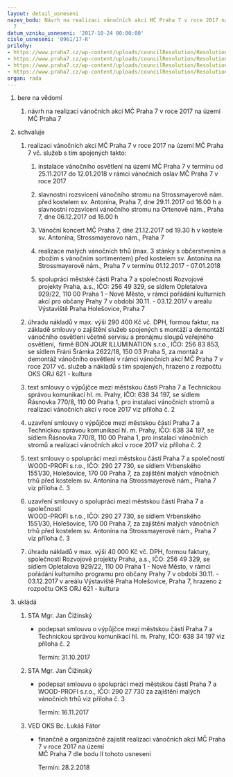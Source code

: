 ```yaml
---
layout: detail_usneseni
nazev_bodu: Návrh na realizaci vánočních akcí MČ Praha 7 v roce 2017 na území MČ Praha
  7
datum_vzniku_usneseni: '2017-10-24 00:00:00'
cislo_usneseni: '0961/17-R'
prilohy:
- https://www.praha7.cz/wp-content/uploads/councilResolution/Resolutions/29079/export/M49DV_Vanoce2017~260806.doc
- https://www.praha7.cz/wp-content/uploads/councilResolution/Resolutions/29079/export/9173640050_TSK_Vanoce_2017~260805.docx
- https://www.praha7.cz/wp-content/uploads/councilResolution/Resolutions/29079/export/S_WoodProfi_vanoncnitrhy_spoluprace_2017~260804.doc
- https://www.praha7.cz/wp-content/uploads/councilResolution/Resolutions/29079/export/export~295015.pdf
organ: rada
---
```

<ol id="urzList" class="urzList_view"><li id="" class="urzClass1"><span name="1">bere na vědomí</span><ol id="" class="urzOlClass decimal "><li style="text-align: left;" id="" class="urzClass2"><span><p>návrh na realizaci vánočních akcí MČ Praha 7 v roce 2017 na území MČ Praha 7</p></span></li></ol></li><li id="" class="urzClass1"><span name="24">schvaluje</span><ol class="urzOlClass decimal "><li style="text-align: left;" id="" class="urzClass2"><span><p>realizaci vánočních akcí MČ Praha 7 v roce 2017 na území MČ Praha 7 vč. služeb s tím spojených takto:</p></span><ol id="" class="urzUlClass"><li style="text-align: left;" id="" class="urzClass3"><span><p>instalace vánočního osvětlení na území MČ Praha 7 v termínu od 25.11.2017 do 12.01.2018 v rámci vánočních oslav MČ Praha 7 v roce 2017</p></span></li><li style="text-align: left;" id="" class="urzClass3"><span><p>slavnostní rozsvícení vánočního stromu na Strossmayerově nám. před kostelem sv. Antonína, Praha 7, dne 29.11.2017 od 16.00 h a slavnostní rozsvícení vánočního stromu na Ortenově nám., Praha 7, dne 06.12.2017 od 16.00 h</p></span></li><li style="text-align: left;" id="" class="urzClass3"><span><p>Vánoční koncert MČ Praha 7, dne 21.12.2017 od 19.30 h v kostele sv. Antonína, Strossmayerovo nám., Praha 7</p></span></li><li style="text-align: left;" id="" class="urzClass3"><span><p>realizace malých vánočních trhů (max. 3 stánky s občerstvením a zbožím s vánočním sortimentem) před kostelem sv. Antonína na Strossmayerově nám., Praha 7 v termínu 01.12.2017 - 07.01.2018</p></span></li><li style="text-align: left;" id="" class="urzClass3"><span><p>spolupráci městské části Praha 7 a společnosti Rozvojové projekty Praha, a.s., IČO: 256 49 329, se sídlem Opletalova 929/22, 110 00 Praha 1 - Nové Město, v rámci pořádání kulturních akcí pro občany Prahy 7 v období 30.11. - 03.12.2017 v areálu Výstaviště Praha Holešovice, Praha 7</p></span></li></ol></li><li style="text-align: left;" id="" class="urzClass2"><span><p>úhradu nákladů v max. výši 290 400 Kč vč. DPH, formou faktur, na základě smlouvy o zajištění služeb spojených s montáží a demontáží vánočního osvětlení včetně servisu a pronájmu sloupů veřejného osvětlení,&nbsp; firmě BON JOUR ILLUMINATION s.r.o., IČO: 256 83 853, se sídlem Fráni Šrámka 2622/18, 150 03 Praha 5, za montáž a demontáž vánočního osvětlení v rámci vánočních akcí MČ Praha 7 v roce 2017 vč. služeb a nákladů s tím spojených, hrazeno z rozpočtu OKS ORJ 621 - kultura</p></span></li><li style="text-align: left;" id="" class="urzClass2"><span><p>text smlouvy o výpůjčce mezi městskou částí Praha 7 a Technickou správou komunikací hl. m. Prahy, IČO: 638 34 197, se sídlem Řásnovka 770/8, 110 00 Praha 1, pro instalaci vánočních stromů a realizaci vánočních akcí v roce 2017 viz příloha č. 2<br></p></span></li><li style="text-align: left;" id="" class="urzClass2"><span><p>uzavření smlouvy o výpůjčce mezi městskou částí Praha 7 a Technickou správou komunikací hl. m. Prahy, IČO: 638 34 197, se sídlem Řásnovka 770/8, 110 00 Praha 1, pro instalaci vánočních stromů a realizaci vánočních akcí v roce 2017 viz příloha č. 2<br></p></span></li><li style="text-align: left;" id="" class="urzClass2"><span><p>text smlouvy o spolupráci mezi městskou částí Praha 7 a společností WOOD-PROFI s.r.o., IČO: 290 27 730, se sídlem Vrbenského 1551/30, Holešovice, 170 00 Praha 7, za zajištění malých vánočních trhů před kostelem sv. Antonína na Strossmayerově nám., Praha 7 viz příloha č. 3<br></p></span></li><li style="text-align: left;" id="" class="urzClass2"><span><p>uzavření smlouvy o spolupráci mezi městskou částí Praha 7 a společností<br>WOOD-PROFI s.r.o., IČO: 290 27 730, se sídlem Vrbenského 1551/30, Holešovice, 170 00 Praha 7, za zajištění malých vánočních trhů před kostelem sv. Antonína na Strossmayerově nám., Praha 7 viz příloha č. 3<br></p></span></li><li style="text-align: left;" id="" class="urzClass2"><span><p>úhradu nákladů v max. výši 40 000 Kč vč. DPH, formou faktury, společnosti Rozvojové projekty Praha, a.s., IČO: 256 49 329, se sídlem Opletalova 929/22, 110 00 Praha 1 - Nové Město, v rámci pořádání kulturního programu pro občany Prahy 7 v období 30.11. - 03.12.2017 v areálu Výstaviště Praha Holešovice, Praha 7, hrazeno z rozpočtu OKS ORJ 621 - kultura</p></span></li></ol></li><li class="urzClass1" id="urzUkoly"><span name="1">ukládá</span><ol class="urzOlClass"><li class="urzClass2"><span><p>STA Mgr. Jan Čižinský</p></span><ul class="urzUlClass"><li class="urzClass3"><span><p>podepsat smlouvu o výpůjčce mezi městskou částí Praha 7 a Technickou správou komunikací hl. m. Prahy, IČO: 638 34 197 viz příloha č. 2</p></span><span class="urzUkolTermin">  Termín:&nbsp;31.10.2017</span></li></ul></li><li class="urzClass2"><span><p>STA Mgr. Jan Čižinský</p></span><ul class="urzUlClass"><li class="urzClass3"><span><p>podepsat smlouvu o spolupráci mezi městskou částí Praha 7 a WOOD-PROFI s.r.o., IČO: 290 27 730 za zajištění malých vánočních trhů viz příloha č. 3</p></span><span class="urzUkolTermin">  Termín:&nbsp;16.11.2017</span></li></ul></li><li class="urzClass2"><span><p>VED OKS Bc. Lukáš Fátor</p></span><ul class="urzUlClass"><li class="urzClass3"><span><p>finančně a organizačně zajistit realizaci vánočních akcí MČ Praha 7 v roce 2017 na území<br>MČ Praha 7 dle bodu II tohoto usnesení</p></span><span class="urzUkolTermin">  Termín:&nbsp;28.2.2018</span></li></ul></li></ol></li></ol>